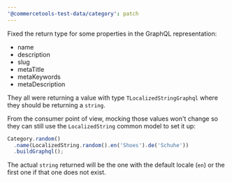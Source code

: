 ```yaml
---
'@commercetools-test-data/category': patch
---
```


Fixed the return type for some properties in the GraphQL representation:

- name
- description
- slug
- metaTitle
- metaKeywords
- metaDescription

They all were returning a value with type `TLocalizedStringGraphql` where they should be returning a `string`.

From the consumer point of view, mocking those values won't change so they can still use the `LocalizedString` common model to set it up:

```js
Category.random()
  .name(LocalizedString.random().en('Shoes').de('Schuhe'))
  .buildGraphql();
```

The actual `string` returned will be the one with the default locale (`en`) or the first one if that one does not exist.
